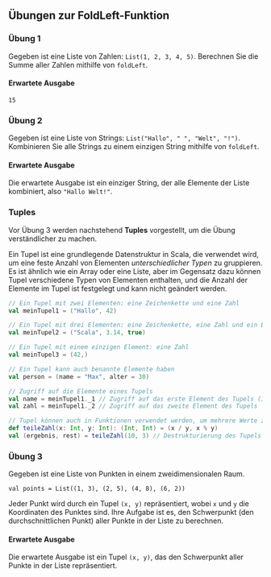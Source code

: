 ## Übungen zur FoldLeft-Funktion

### Übung 1

Gegeben ist eine Liste von Zahlen: `List(1, 2, 3, 4, 5)`. Berechnen Sie die Summe aller Zahlen mithilfe von `foldLeft`.

#### Erwartete Ausgabe
`15`

### Übung 2
Gegeben ist eine Liste von Strings: `List("Hallo", " ", "Welt", "!")`. Kombinieren Sie alle Strings zu einem einzigen String mithilfe von `foldLeft`.

#### Erwartete Ausgabe
Die erwartete Ausgabe ist ein einziger String, der alle Elemente der Liste kombiniert, also `"Hallo Welt!"`.

### Tuples
Vor Übung 3 werden nachstehend **Tuples** vorgestellt, um die Übung verständlicher zu machen.

Ein Tupel ist eine grundlegende Datenstruktur in Scala, die verwendet wird, um eine feste Anzahl von Elementen *unterschiedlicher Typen* zu gruppieren. Es ist ähnlich wie ein Array oder eine Liste, aber im Gegensatz dazu können Tupel verschiedene Typen von Elementen enthalten, und die Anzahl der Elemente im Tupel ist festgelegt und kann nicht geändert werden.

```scala
// Ein Tupel mit zwei Elementen: eine Zeichenkette und eine Zahl
val meinTupel1 = ("Hallo", 42)

// Ein Tupel mit drei Elementen: eine Zeichenkette, eine Zahl und ein Boolean-Wert
val meinTupel2 = ("Scala", 3.14, true)

// Ein Tupel mit einem einzigen Element: eine Zahl
val meinTupel3 = (42,)

// Ein Tupel kann auch benannte Elemente haben
val person = (name = "Max", alter = 30)

// Zugriff auf die Elemente eines Tupels
val name = meinTupel1._1 // Zugriff auf das erste Element des Tupels (Index beginnt bei 1)
val zahl = meinTupel1._2 // Zugriff auf das zweite Element des Tupels

// Tupel können auch in Funktionen verwendet werden, um mehrere Werte zurückzugeben
def teileZahl(x: Int, y: Int): (Int, Int) = (x / y, x % y)
val (ergebnis, rest) = teileZahl(10, 3) // Destrukturierung des Tupels
```

### Übung 3
Gegeben ist eine Liste von Punkten in einem zweidimensionalen Raum.

`val points = List((1, 3), (2, 5), (4, 8), (6, 2))`

Jeder Punkt wird durch ein Tupel `(x, y)` repräsentiert, wobei `x` und `y` die Koordinaten des Punktes sind. Ihre Aufgabe ist es, den Schwerpunkt (den durchschnittlichen Punkt) aller Punkte in der Liste zu berechnen.

#### Erwartete Ausgabe
Die erwartete Ausgabe ist ein Tupel `(x, y)`, das den Schwerpunkt aller Punkte in der Liste repräsentiert.
